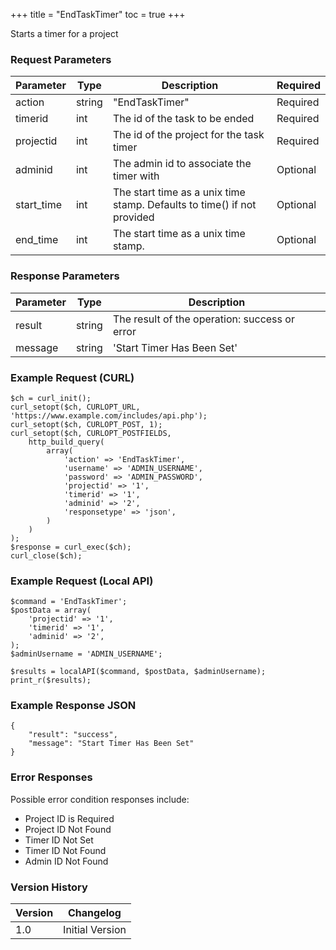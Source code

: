 +++
title = "EndTaskTimer"
toc = true
+++

Starts a timer for a project

### Request Parameters

| Parameter | Type | Description | Required |
| --------- | ---- | ----------- | -------- |
| action | string | "EndTaskTimer" | Required |
| timerid | int | The id of the task to be ended | Required |
| projectid | int | The id of the project for the task timer | Required |
| adminid | int | The admin id to associate the timer with | Optional |
| start_time | int | The start time as a unix time stamp. Defaults to time() if not provided | Optional |
| end_time | int | The start time as a unix time stamp. | Optional |

### Response Parameters

| Parameter | Type | Description |
| --------- | ---- | ----------- |
| result | string | The result of the operation: success or error |
| message | string | 'Start Timer Has Been Set' |


### Example Request (CURL)

```
$ch = curl_init();
curl_setopt($ch, CURLOPT_URL, 'https://www.example.com/includes/api.php');
curl_setopt($ch, CURLOPT_POST, 1);
curl_setopt($ch, CURLOPT_POSTFIELDS,
    http_build_query(
        array(
            'action' => 'EndTaskTimer',
            'username' => 'ADMIN_USERNAME',
            'password' => 'ADMIN_PASSWORD',
            'projectid' => '1',
            'timerid' => '1',
            'adminid' => '2',
            'responsetype' => 'json',
        )
    )
);
$response = curl_exec($ch);
curl_close($ch);
```


### Example Request (Local API)

```
$command = 'EndTaskTimer';
$postData = array(
    'projectid' => '1',
    'timerid' => '1',
    'adminid' => '2',
);
$adminUsername = 'ADMIN_USERNAME';

$results = localAPI($command, $postData, $adminUsername);
print_r($results);
```


### Example Response JSON

```
{
    "result": "success",
    "message": "Start Timer Has Been Set"
}
```


### Error Responses

Possible error condition responses include:

* Project ID is Required
* Project ID Not Found
* Timer ID Not Set
* Timer ID Not Found
* Admin ID Not Found


### Version History

| Version | Changelog |
| ------- | --------- |
| 1.0 | Initial Version |
